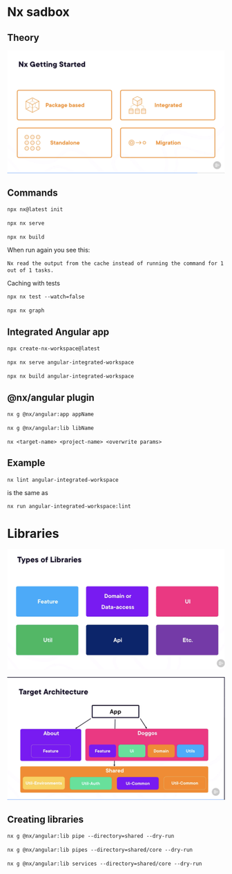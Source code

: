 # Nx sadbox

## Theory
![nx-getting-started.png](assets%2Fnx-getting-started.png)

## Commands

    npx nx@latest init

    npx nx serve

    npx nx build

When run again you see this:
    
    Nx read the output from the cache instead of running the command for 1 out of 1 tasks.

Caching with tests
    
    npx nx test --watch=false

    npx nx graph

## Integrated Angular app

    npx create-nx-workspace@latest

    npx nx serve angular-integrated-workspace

    npx nx build angular-integrated-workspace

## @nx/angular plugin

    nx g @nx/angular:app appName

    nx g @nx/angular:lib libName

    nx <target-name> <project-name> <overwrite params>


## Example

    nx lint angular-integrated-workspace

is the same as

    nx run angular-integrated-workspace:lint


# Libraries
![types-of-libraries.png](assets%2Ftypes-of-libraries.png)

![example-architecture.png](assets%2Fexample-architecture.png)

## Creating libraries

    nx g @nx/angular:lib pipe --directory=shared --dry-run

    nx g @nx/angular:lib pipes --directory=shared/core --dry-run

    nx g @nx/angular:lib services --directory=shared/core --dry-run
